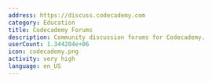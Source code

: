 ```yaml
---
address: https://discuss.codecademy.com
category: Education
title: Codecademy Forums
description: Community discussion forums for Codecademy.
userCount: 1.344204e+06
icon: codecademy.png
activity: very high
language: en_US
---
```

